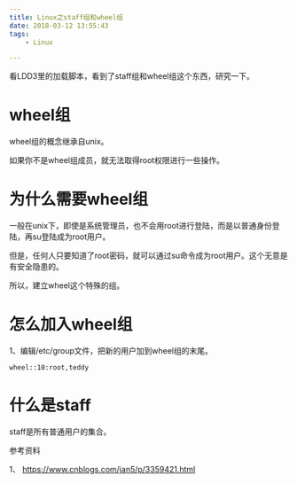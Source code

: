 ```yaml
---
title: Linux之staff组和wheel组
date: 2018-03-12 13:55:43
tags:
	- Linux

---
```




看LDD3里的加载脚本，看到了staff组和wheel组这个东西，研究一下。



# wheel组

wheel组的概念继承自unix。

如果你不是wheel组成员，就无法取得root权限进行一些操作。

# 为什么需要wheel组

一般在unix下，即使是系统管理员，也不会用root进行登陆，而是以普通身份登陆，再su登陆成为root用户。

但是，任何人只要知道了root密码，就可以通过su命令成为root用户。这个无意是有安全隐患的。

所以，建立wheel这个特殊的组。

# 怎么加入wheel组

1、编辑/etc/group文件，把新的用户加到wheel组的末尾。

```
wheel::10:root,teddy
```

# 什么是staff

staff是所有普通用户的集合。



参考资料

1、
https://www.cnblogs.com/jan5/p/3359421.html